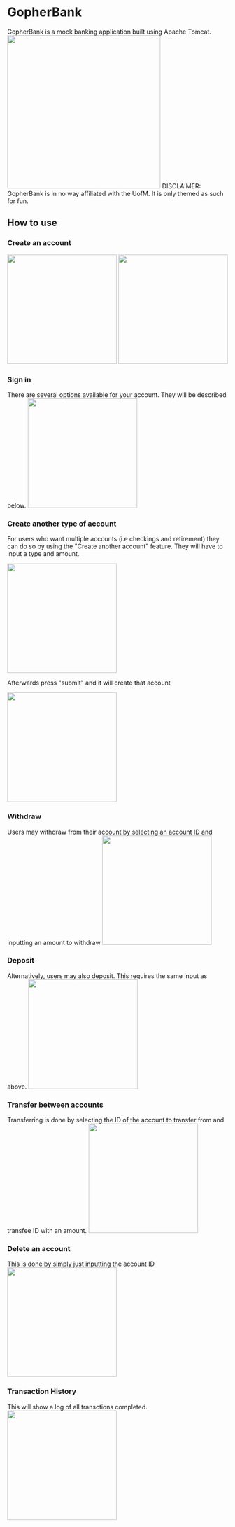 # GopherBank
GopherBank is a mock banking application built using Apache Tomcat.
<img src="https://imgur.com/zOtU8PY" width="350">
DISCLAIMER: GopherBank is in no way affiliated with the UofM. It is only themed as such for fun.

## How to use

### Create an account
<img src="https://imgur.com/GPwbey7" width="250">
<img src="https://imgur.com/uebbjMk" width="250">

### Sign in
There are several options available for your account. They will be described below.
<img src="https://imgur.com/ZBRNGpy" width="250">

### Create another type of account
For users who want multiple accounts (i.e checkings and retirement) they can do so by using the "Create another account" feature. They will have to input a type and amount.

<img src="https://imgur.com/OmChOoK" width="250">

Afterwards press "submit" and it will create that account

<img src="https://imgur.com/Ib9ezJA" width="250">

### Withdraw
Users may withdraw from their account by selecting an account ID and inputting an amount to withdraw
<img src="https://imgur.com/VKMpa7R" width="250">

### Deposit
Alternatively, users may also deposit. This requires the same input as above.
<img src="https://imgur.com/II3Ll0o" width="250">

### Transfer between accounts
Transferring is done by selecting the ID of the account to transfer from and transfee ID with an amount.
<img src="https://imgur.com/ZZAEXSu" width="250">

### Delete an account
This is done by simply just inputting the account ID
<img src="https://imgur.com/bgXxQFF" width="250">

### Transaction History
This will show a log of all transctions completed.
<img src="https://imgur.com/mT8JxkZ" width="250">

